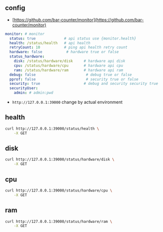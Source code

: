 ## config

- [https://github.com/bar-counter/monitor](https://github.com/bar-counter/monitor)

```yaml
monitor: # monitor
  status: true             # api status use {monitor.health}
  health: /status/health   # api health
  retryCount: 10           # ping api health retry count
  hardware: false           # hardware true or false
  status_hardware:
    disk: /status/hardware/disk     # hardware api disk
    cpu: /status/hardware/cpu       # hardware api cpu
    ram: /status/hardware/ram       # hardware api ram
  debug: false                       # debug true or false
  pprof: false                       # security true or false
  security: true                    # debug and security security true or false
  securityUser:
    admin: # admin:pwd
```

- `http://127.0.0.1:39000` change by actual environment

## health

```bash
curl http://127.0.0.1:39000/status/health \
	-X GET
```

## disk

```bash
curl http://127.0.0.1:39000/status/hardware/disk \
	-X GET
```

## cpu

```bash
curl http://127.0.0.1:39000/status/hardware/cpu \
	-X GET
```

## ram

```bash
curl http://127.0.0.1:39000/status/hardware/ram \
	-X GET
```